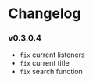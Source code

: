 # Changelog #
### v0.3.0.4 ###

 * `fix` current listeners
 * `fix` current title
 * `fix` search function